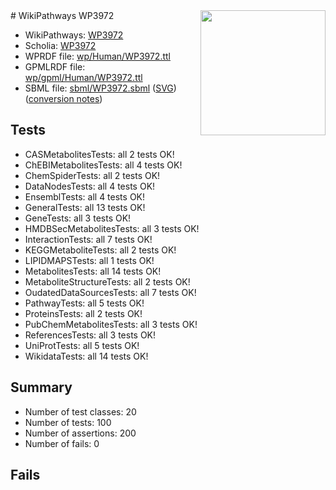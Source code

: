 <img style="float: right; width: 200px" src="../logo.png" />
# WikiPathways WP3972

* WikiPathways: [WP3972](https://identifiers.org/wikipathways:WP3972)
* Scholia: [WP3972](https://scholia.toolforge.org/wikipathways/WP3972)
* WPRDF file: [wp/Human/WP3972.ttl](../wp/Human/WP3972.ttl)
* GPMLRDF file: [wp/gpml/Human/WP3972.ttl](../wp/gpml/Human/WP3972.ttl)
* SBML file: [sbml/WP3972.sbml](../sbml/WP3972.sbml) ([SVG](../sbml/WP3972.svg)) ([conversion notes](../sbml/WP3972.txt))

## Tests
* CASMetabolitesTests: all 2 tests OK!
* ChEBIMetabolitesTests: all 4 tests OK!
* ChemSpiderTests: all 2 tests OK!
* DataNodesTests: all 4 tests OK!
* EnsemblTests: all 4 tests OK!
* GeneralTests: all 13 tests OK!
* GeneTests: all 3 tests OK!
* HMDBSecMetabolitesTests: all 3 tests OK!
* InteractionTests: all 7 tests OK!
* KEGGMetaboliteTests: all 2 tests OK!
* LIPIDMAPSTests: all 1 tests OK!
* MetabolitesTests: all 14 tests OK!
* MetaboliteStructureTests: all 2 tests OK!
* OudatedDataSourcesTests: all 7 tests OK!
* PathwayTests: all 5 tests OK!
* ProteinsTests: all 2 tests OK!
* PubChemMetabolitesTests: all 3 tests OK!
* ReferencesTests: all 3 tests OK!
* UniProtTests: all 5 tests OK!
* WikidataTests: all 14 tests OK!


## Summary

* Number of test classes: 20
* Number of tests: 100
* Number of assertions: 200
* Number of fails: 0

## Fails

